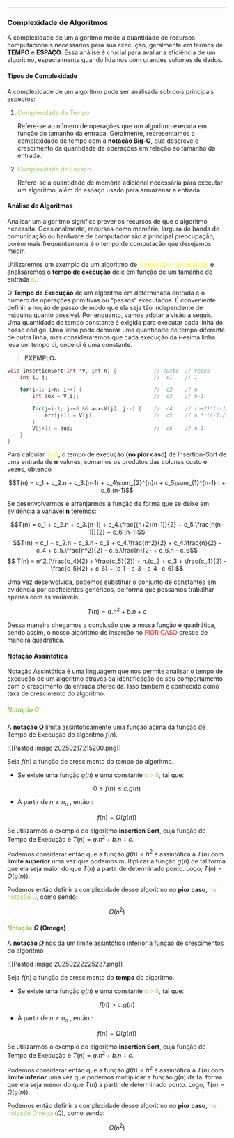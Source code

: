-- -

### Complexidade de Algoritmos


A complexidade de um algoritmo mede a quantidade de recursos computacionais necessários para sua execução, geralmente em termos de **TEMPO** e **ESPAÇO**. Essa análise é crucial para avaliar a eficiência de um algoritmo, especialmente quando lidamos com grandes volumes de dados.

#### Tipos de Complexidade

A complexidade de um algoritmo pode ser analisada sob dois principais aspectos:

1. <span style="color:rgb(146, 208, 80)">Complexidade de Tempo</span>

   Refere-se ao número de operações que um algoritmo executa em função do tamanho da entrada. Geralmente, representamos a complexidade de tempo com a **notação Big-O**, que descreve o crescimento da quantidade de operações em relação ao tamanho da entrada.

2. <span style="color:rgb(146, 208, 80)">Complexidade de Espaço</span>

   Refere-se à quantidade de memória adicional necessária para executar um algoritmo, além do espaço usado para armazenar a entrada.


#### Análise de Algoritmos

Analisar um algoritmo significa prever os recursos de que o algoritmo necessita. Ocasionalmente, recursos como memória, largura de banda de comunicação ou hardware de computador são a principal preocupação, porém mais frequentemente é o tempo de computação que desejamos medir.

Utilizaremos um exemplo de um algoritmo de <span style="color:rgb(255, 255, 0)">Ordenação por Inserção </span> e analisaremos o **tempo de execução** dele em função de um tamanho de entrada <span style="color:rgb(255, 192, 0)">n</span>. 

O **Tempo de Execução** de um algoritmo em determinada entrada é o número de operações primitivas ou “passos” executados.
É conveniente definir a noção de passo de modo que ela seja tão independente de máquina quanto possível. Por enquanto, vamos adotar a visão a seguir.
Uma quantidade de tempo constante é exigida para executar cada linha do nosso código. Uma linha pode demorar uma quantidade de tempo diferente de outra linha, mas consideraremos que cada execução da i-ésima linha leva um tempo ci, onde ci é uma constante.

> **EXEMPLO:**

```cpp
void insertionSort(int *V, int n) {            // custo  // vezes
    int i, j;                                  //  c1    // 1

    for(i=1; i<n; i++) {                       //  c2    // n
        int aux = V[i];                        //  c3    // n-1

        for(j=i-1; j>=0 && aux<V[j]; j--) {    //  c4    // (n+2)*(n-1)/2
            arr[j+1] = V[j];                   //  c5    // n * (n-1)/2
        }
        V[j+1] = aux;                          //  c6    // n-1
    }
}
```


Para calcular <span style="color:rgb(255, 255, 0)">T(n)</span>, o tempo de execução **(no pior caso)** de Insertion-Sort de uma entrada de **n** valores, somamos os produtos das colunas custo e vezes, obtendo

$$T(n) = c_1 + c_2.n + c_3.(n-1) + c_4\sum_{2}^{n}n + c_5\sum_{1}^{n-1}n + c_6.(n-1)$$


Se desenvolvermos e arranjarmos a função de forma que se deixe em evidência a variável **n** teremos:

$$T(n) = c_1 + c_2.n + c_3.(n-1) + c_4.\frac{(n+2)(n-1)}{2} + c_5.\frac{n(n-1)}{2} + c_6.(n-1)$$
$$T(n) = c_1 + c_2.n + c_3.n - c_3 + c_4.\frac{n^2}{2} + c_4.\frac{n}{2} - c_4 + c_5.\frac{n^2}{2} - c_5.\frac{n}{2} + c_6.n - c_6$$
$$ T(n) = n^2.(\frac{c_4}{2} + \frac{c_5}{2}) + n.(c_2 + c_3 + \frac{c_4}{2} - \frac{c_5}{2} + c_6) + (c_1 - c_3 - c_4 -c_6) $$


Uma vez desenvolvida, podemos substituir o conjunto de constantes em evidência por coeficientes genéricos, de forma que possamos trabalhar apenas com as variáveis.

$$ T(n) = a.n^2 + b.n + c $$

Dessa maneira chegamos a conclusão que a nossa função é quadrática, sendo assim, o nosso algoritmo de inserção no <span style="color:rgb(255, 0, 0)">PIOR CASO</span> cresce de maneira quadrática.


#### Notação Assintótica

Notação Assintótica é uma linguagem que nos permite analisar o tempo de execução de um algoritmo através da identificação de seu comportamento com o crescimento da entrada oferecida. Isso também é conhecido como taxa de crescimento do algoritmo.

##### <span style="color:rgb(146, 208, 80)">Notação O</span>

   A **notação O** limita assintoticamente uma função acima da função de Tempo de Execução do algoritmo $f(n)$.


![[Pasted image 20250217215200.png]]


Seja $f(n)$ a função de crescimento do tempo do algoritmo.

- Se existe uma função $g(n)$ e uma constante <span style="color:rgb(146, 208, 80)">c > 0</span>, tal que: 

$$0 \leq f(n) \leq c.g(n)$$

- A partir de  $n \geq n_o$ ,  então :

$$f(n) = O(g(n))$$


Se utilizarmos o exemplo do algoritmo **Insertion Sort**, cuja função de Tempo de Execução é  $T(n) = a.n^2 + b.n + c$.

Podemos considerar então que a função $g(n) = n^2$ é assintótica à $T(n)$ com **limite superior** uma vez que podemos multiplicar a função $g(n)$ de tal forma que ela seja maior do que $T(n)$ a partir de determinado ponto. Logo, $T(n) = O(g(n))$.

Podemos então definir a complexidade desse algoritmo no **pior caso**, <span style="color:rgb(146, 208, 80)">na notação O</span>, como sendo: 

$$O(n^2)$$


#### <span style="color:rgb(146, 208, 80)">Notação</span> $\Omega$ (Omega)

   A **notação $\Omega$** nos dá um limite assintótico inferior à função de crescimentos do algoritmo


![[Pasted image 20250222225237.png]]


Seja $f(n)$ a função de crescimento do **tempo** do algoritmo.

- Se existe uma função $g(n)$ e uma constante <span style="color:rgb(146, 208, 80)">c > 0</span>, tal que:

$$f(n) > c.g(n)$$

- A partir de $n \geq n_o$ , então : 

$$f(n)=\Omega(g(n))$$


Se utilizarmos o exemplo do algoritmo **Insertion Sort**, cuja função de Tempo de Execução é  $T(n) = a.n^2 + b.n + c$.

Podemos considerar então que a função $g(n) = n^2$ é assintótica à $T(n)$ com **limite inferior** uma vez que podemos multiplicar a função $g(n)$ de tal forma que ela seja menor do que $T(n)$ a partir de determinado ponto. Logo, $T(n) = \Omega(g(n))$.

Podemos então definir a complexidade desse algoritmo no **pior caso**, <span style="color:rgb(146, 208, 80)">na notação Omega</span> $(\Omega)$, como sendo: 

$$\Omega(n^2)$$
